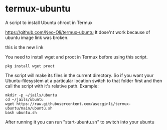 # termux-ubuntu

A script to install Ubuntu chroot in Termux

https://github.com/Neo-Oli/termux-ubuntu It dose'nt work because of ubuntu image link was broken. 

this is the new link 

You need to install wget and proot in Termux before using this script.

```
pkg install wget proot
```

The script will make its files in the current directory. So if you want your Ubuntu-filesystem at a particular location switch to that folder first and then call the script with it's relative path. Example:
```
mkdir -p ~/jails/ubuntu
cd ~/jails/ubuntu
wget https://raw.githubusercontent.com/asecginli/termux-ubuntu/main/ubuntu.sh
bash ubuntu.sh
```

After running it you can run "start-ubuntu.sh" to switch into your ubuntu


